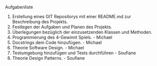 Aufgabenliste

1. Erstellung eines GIT Repositorys mit einer README.md zur Beschreibung des Projekts.
2. Festlegen der Aufgaben und Planen des Projekts.
3. Überlegungen bezüglich der einzusetzenden Klassen und Methoden.
4. Programmierung des 4-Gewinnt Spiels. - Michael
5. Docstrings dem Code hinzufügen. - Michael
6. Theorie Software Design. - Michael
7. Testumgebung hinzufügen und Tests durchführen - Soufiane
8. Theorie Design Patterns. - Soufiane
